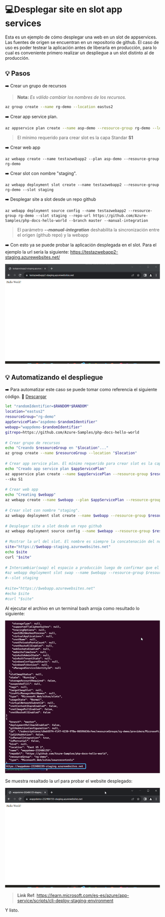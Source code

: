 # :computer:Desplegar site en slot app services 

Esta es un ejemplo de cómo desplegar una web en un slot de appservices. Las fuentes de origen se encuentran en un repositorio de github. El caso de uso es poder testear la aplicación antes de liberarla en producción, para lo cual es conveniente primero realizar un despliegue a un slot distinto al de producción.

## :bulb: Pasos

  :arrow_right: Crear un grupo de recursos
  > **Nota:** *Es válido cambiar los nombres de los recursos.*
  ```bash
  az group create --name rg-demo --location eastus2
  ```

  :arrow_right: Crear app service plan. 
  ```bash
  az appservice plan create --name asp-demo --resource-group rg-demo --location eastus2 --sku S1
  ```
  >El mínimo requerido para crear slot es la capa Standar **S1**

  :arrow_right: Crear web app
  ```
  az webapp create --name testazwebapp2 --plan asp-demo --resource-group rg-demo
  ```

  :arrow_right:  Crear slot con nombre "staging".
  ```
  az webapp deployment slot create --name testazwebapp2 --resource-group rg-demo --slot staging
  ```

  :arrow_right: Desplegar site a slot desde un repo github
  ```
  az webapp deployment source config --name testazwebapp2 --resource-group rg-demo --slot staging --repo-url https://github.com/Azure-Samples/php-docs-hello-world --branch master --manual-integration
  ```
  > El parámetro ***--manual-integration*** deshabilita la sincronización entre el origen (github repo) y la webapp

:arrow_right: Con esto ya se puede probar la aplicación desplegada en el slot. Para el ejemplo la url sería la siguiente: https://testazwebapp2-staging.azurewebsites.net/

  ![alt](https://github.com/jatuncarc/Azure/blob/master/Certificacion/AZ-204/img/DeployWebSiteToSlot.png?raw=true)

## :bulb: Automatizando el despliegue

:arrow_right: Para automatizar este caso se puede tomar como referencia el siguiente código. :link: [Descargar](https://github.com/jatuncarc/Azure/blob/master/Certificacion/AZ-204/pocs/appservices/src/DeploySiteToSlotAppService.sh)

```bash
let "randomIdentifier=$RANDOM*$RANDOM"
location="eastus2"
resourceGroup="rg-demo"
appServicePlan="aspdemo-$randomIdentifier"
webapp="wappdemo-$randomIdentifier"
gitrepo=https://github.com/Azure-Samples/php-docs-hello-world

# Crear grupo de recursos
echo "Creando $resourceGroup en "$location"..."
az group create --name $resourceGroup --location "$location"

# Crear app service plan. El mínimo requerido para crear slot es la capa Standar S1
echo "Creado app service plan $appServicePlan"
az appservice plan create --name $appServicePlan --resource-group $resourceGroup --location "$location" \
--sku S1

# Crear web app
echo "Creating $webapp"
az webapp create --name $webapp --plan $appServicePlan --resource-group $resourceGroup

# Crear slot con nombre "staging".
az webapp deployment slot create --name $webapp --resource-group $resourceGroup --slot staging

# Desplegar site a slot desde un repo github
az webapp deployment source config --name $webapp --resource-group $resourceGroup --slot staging --repo-url $gitrepo --branch master --manual-integration

# Mostrar la url del slot. El nombre es siempre la concatenación del nombre de la webapp + "-" + con el nombre del slot
site="https://$webapp-staging.azurewebsites.net"
echo $site
curl "$site"

# Intercambiar(swap) el espacio a producción luego de confirmar que el testeo en el slot staging esta ok.
#az webapp deployment slot swap --name $webapp --resource-group $resourceGroup \
#--slot staging

#site="https://$webapp.azurewebsites.net"
#echo $site
#curl "$site"
```

Al ejecutar el archivo en un terminal bash arroja como resultado lo siguiente:

![alt](https://github.com/jatuncarc/Azure/blob/master/Certificacion/AZ-204/img/DeployWebSiteToSlotScript.png?raw=true)

Se muestra resaltado la url para probar el website desplegado:

![alt](https://github.com/jatuncarc/Azure/blob/master/Certificacion/AZ-204/img/DeployWebSiteToSlotScriptSuccess.png?raw=true)

> **Link Ref**: https://learn.microsoft.com/es-es/azure/app-service/scripts/cli-deploy-staging-environment

  Y listo.